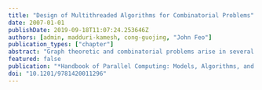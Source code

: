 ```yaml
---
title: "Design of Multithreaded Algorithms for Combinatorial Problems"
date: 2007-01-01
publishDate: 2019-09-18T11:07:24.253646Z
authors: [admin, madduri-kamesh, cong-guojing, "John Feo"]
publication_types: ["chapter"]
abstract: "Graph theoretic and combinatorial problems arise in several traditional and emerging scientific disciplines such as VLSI design, optimization, databases, and computational biology. Some examples include phylogeny reconstruction [65,66], protein-protein interaction networks [89], placement and layout in VLSI chips [59], data mining [52,55], and clustering in semantic webs. Graph abstractions are also finding increasing relevance in the domain of large-scale network analysis [28,58]. Empirical studies show that many social and economic interactions tend to organize themselves in complex network structures. These networks may contain billions of vertices with degrees ranging from small constants to thousands [14,42]."
featured: false
publication: "*Handbook of Parallel Computing: Models, Algorithms, and Applications*"
doi: "10.1201/9781420011296"
---
```


